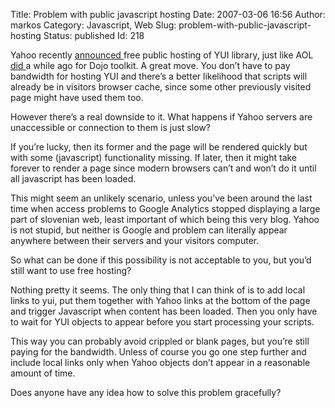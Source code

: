 Title: Problem with public javascript hosting
Date: 2007-03-06 16:56
Author: markos
Category: Javascript, Web
Slug: problem-with-public-javascript-hosting
Status: published
Id: 218

<div>
 <p>
  Yahoo recently
  <a href="http://yuiblog.com/blog/2007/02/22/free-yui-hosting/">
   announced
  </a>
  free public hosting of YUI library, just like AOL
  <a href="http://blog.dojotoolkit.org/2006/01/30/dojo-iamalpha-and-cdns">
   did
  </a>
  a while ago for Dojo toolkit. A great move. You don’t have to pay bandwidth for hosting YUI and there’s a better likelihood that scripts will already be in visitors browser cache, since some other previously visited page might have used them too.
 </p>
 <p>
  However there’s a real downside to it. What happens if Yahoo servers are unaccessible or connection to them is just slow?
 </p>
 <p>
  If you’re lucky, then its former and the page will be rendered quickly but with some (javascript) functionality missing. If later, then it might take forever to render a page since modern browsers can’t and won’t do it until all javascript has been loaded.
 </p>
 <p>
  This might seem an unlikely scenario, unless you’ve been around the last time when access problems to Google Analytics stopped displaying a large part of slovenian web, least important of which being this very blog. Yahoo is not stupid, but neither is Google and problem can literally appear anywhere between their servers and your visitors computer.
 </p>
 <p>
  So what can be done if this possibility is not acceptable to you, but you’d still want to use free hosting?
 </p>
 <p>
  Nothing pretty it seems. The only thing that I can think of is to add local links to yui, put them together with Yahoo links at the bottom of the page and trigger Javascript when content has been loaded. Then you only have to wait for YUI objects to appear before you start processing your scripts.
 </p>
 <p>
  This way you can probably avoid crippled or blank pages, but you’re still paying for the bandwidth. Unless of course you go one step further and include local links only when Yahoo objects don’t appear in a reasonable amount of time.
 </p>
 <p>
  Does anyone have any idea how to solve this problem gracefully?
 </p>
</div>
